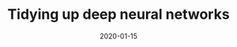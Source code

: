 ---
title: Tidying up deep neural networks
authors: Sabbi Lall
media: McGovern Institute News
date: 2020-01-15
lang: en
categories: Media
datestamp: 2020-01-15 00:00:00
links:
    url: https://mcgovern.mit.edu/2020/01/15/tidying-up-deep-neural-networks/
---